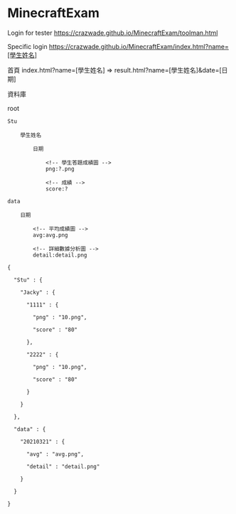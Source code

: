 ﻿# MinecraftExam

Login for tester
https://crazwade.github.io/MinecraftExam/toolman.html

Specific login
https://crazwade.github.io/MinecraftExam/index.html?name=[學生姓名]

首頁
index.html?name=[學生姓名] => result.html?name=[學生姓名]&date=[日期]

資料庫

root

    Stu
    
        學生姓名
        
            日期
            
                <!-- 學生答題成績圖 -->
                png:?.png
                
                <!-- 成績 -->
                score:?
                
    data
    
        日期
        
            <!-- 平均成績圖 -->
            avg:avg.png 
            
            <!-- 詳細數據分析圖 -->
            detail:detail.png
            
    {

      "Stu" : {

        "Jacky" : {

          "1111" : {

            "png" : "10.png",

            "score" : "80"

          },

          "2222" : {

            "png" : "10.png",

            "score" : "80"

          }

        }

      },

      "data" : {

        "20210321" : {

          "avg" : "avg.png",

          "detail" : "detail.png"

        }

      }

    }

